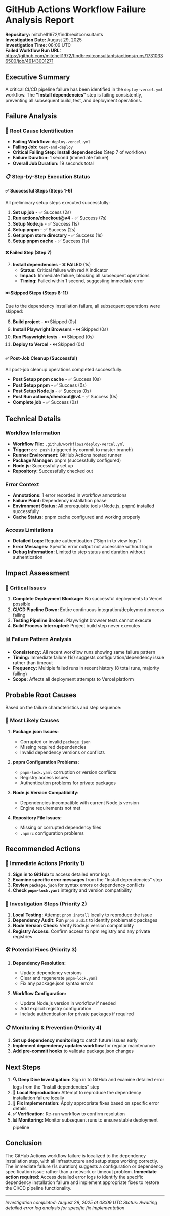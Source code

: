 # GitHub Actions Workflow Failure Analysis Report
**Repository:** mitchell1972/findbrexitconsultants  
**Investigation Date:** August 29, 2025  
**Investigation Time:** 08:09 UTC  
**Failed Workflow Run URL:** https://github.com/mitchell1972/findbrexitconsultants/actions/runs/17310336500/job/49143001271

## Executive Summary

A critical CI/CD pipeline failure has been identified in the `deploy-vercel.yml` workflow. The **"Install dependencies"** step is failing consistently, preventing all subsequent build, test, and deployment operations.

## Failure Analysis

### 🚨 Root Cause Identification
- **Failing Workflow:** `deploy-vercel.yml`
- **Failing Job:** `test-and-deploy`
- **Critical Failing Step:** **Install dependencies** (Step 7 of workflow)
- **Failure Duration:** 1 second (immediate failure)
- **Overall Job Duration:** 19 seconds total

### 📋 Step-by-Step Execution Status

#### ✅ Successful Steps (Steps 1-6)
All preliminary setup steps executed successfully:

1. **Set up job** - ✅ Success (2s)
2. **Run actions/checkout@v4** - ✅ Success (7s) 
3. **Setup Node.js** - ✅ Success (1s)
4. **Setup pnpm** - ✅ Success (2s)
5. **Get pnpm store directory** - ✅ Success (1s)
6. **Setup pnpm cache** - ✅ Success (1s)

#### ❌ Failed Step (Step 7)
7. **Install dependencies** - ❌ **FAILED** (1s)
   - **Status:** Critical failure with red X indicator
   - **Impact:** Immediate failure, blocking all subsequent operations
   - **Timing:** Failed within 1 second, suggesting immediate error

#### ⏭️ Skipped Steps (Steps 8-11)
Due to the dependency installation failure, all subsequent operations were skipped:

8. **Build project** - ⏭️ Skipped (0s)
9. **Install Playwright Browsers** - ⏭️ Skipped (0s) 
10. **Run Playwright tests** - ⏭️ Skipped (0s)
11. **Deploy to Vercel** - ⏭️ Skipped (0s)

#### ✅ Post-Job Cleanup (Successful)
All post-job cleanup operations completed successfully:
- **Post Setup pnpm cache** - ✅ Success (0s)
- **Post Setup pnpm** - ✅ Success (0s)
- **Post Setup Node.js** - ✅ Success (0s)
- **Post Run actions/checkout@v4** - ✅ Success (0s)
- **Complete job** - ✅ Success (0s)

## Technical Details

### Workflow Information
- **Workflow File:** `.github/workflows/deploy-vercel.yml`
- **Trigger:** `on: push` (triggered by commit to master branch)
- **Runner Environment:** GitHub Actions hosted runner
- **Package Manager:** pnpm (successfully configured)
- **Node.js:** Successfully set up
- **Repository:** Successfully checked out

### Error Context
- **Annotations:** 1 error recorded in workflow annotations
- **Failure Point:** Dependency installation phase
- **Environment Status:** All prerequisite tools (Node.js, pnpm) installed successfully
- **Cache Status:** pnpm cache configured and working properly

### Access Limitations
- **Detailed Logs:** Require authentication ("Sign in to view logs")
- **Error Messages:** Specific error output not accessible without login
- **Debug Information:** Limited to step status and duration without authentication

## Impact Assessment

### 🔴 Critical Issues
1. **Complete Deployment Blockage:** No successful deployments to Vercel possible
2. **CI/CD Pipeline Down:** Entire continuous integration/deployment process failing
3. **Testing Pipeline Broken:** Playwright browser tests cannot execute
4. **Build Process Interrupted:** Project build step never executes

### 📊 Failure Pattern Analysis
- **Consistency:** All recent workflow runs showing same failure pattern
- **Timing:** Immediate failure (1s) suggests configuration/dependency issue rather than timeout
- **Frequency:** Multiple failed runs in recent history (8 total runs, majority failing)
- **Scope:** Affects all deployment attempts to Vercel platform

## Probable Root Causes

Based on the failure characteristics and step sequence:

### 🎯 Most Likely Causes
1. **Package.json Issues:**
   - Corrupted or invalid `package.json`
   - Missing required dependencies
   - Invalid dependency versions or conflicts

2. **pnpm Configuration Problems:**
   - `pnpm-lock.yaml` corruption or version conflicts
   - Registry access issues
   - Authentication problems for private packages

3. **Node.js Version Compatibility:**
   - Dependencies incompatible with current Node.js version
   - Engine requirements not met

4. **Repository File Issues:**
   - Missing or corrupted dependency files
   - `.npmrc` configuration problems

## Recommended Actions

### 🚨 Immediate Actions (Priority 1)
1. **Sign in to GitHub** to access detailed error logs
2. **Examine specific error messages** from the "Install dependencies" step
3. **Review `package.json`** for syntax errors or dependency conflicts
4. **Check `pnpm-lock.yaml`** integrity and version compatibility

### 🔧 Investigation Steps (Priority 2)
1. **Local Testing:** Attempt `pnpm install` locally to reproduce the issue
2. **Dependency Audit:** Run `pnpm audit` to identify problematic packages
3. **Node Version Check:** Verify Node.js version compatibility
4. **Registry Access:** Confirm access to npm registry and any private registries

### 🛠️ Potential Fixes (Priority 3)
1. **Dependency Resolution:**
   - Update dependency versions
   - Clear and regenerate `pnpm-lock.yaml`
   - Fix any package.json syntax errors

2. **Workflow Configuration:**
   - Update Node.js version in workflow if needed
   - Add explicit registry configuration
   - Include authentication for private packages if required

### 📋 Monitoring & Prevention (Priority 4)
1. **Set up dependency monitoring** to catch future issues early
2. **Implement dependency updates workflow** for regular maintenance
3. **Add pre-commit hooks** to validate package.json changes

## Next Steps

1. **🔍 Deep Dive Investigation:** Sign in to GitHub and examine detailed error logs from the "Install dependencies" step
2. **🧪 Local Reproduction:** Attempt to reproduce the dependency installation failure locally
3. **🔧 Fix Implementation:** Apply appropriate fixes based on specific error details
4. **✅ Verification:** Re-run workflow to confirm resolution
5. **📊 Monitoring:** Monitor subsequent runs to ensure stable deployment pipeline

## Conclusion

The GitHub Actions workflow failure is localized to the dependency installation step, with all infrastructure and setup steps working correctly. The immediate failure (1s duration) suggests a configuration or dependency specification issue rather than a network or timeout problem. **Immediate action required:** Access detailed error logs to identify the specific dependency installation failure and implement appropriate fixes to restore the CI/CD pipeline functionality.

---
*Investigation completed: August 29, 2025 at 08:09 UTC*
*Status: Awaiting detailed error log analysis for specific fix implementation*